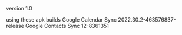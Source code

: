 version 1.0




using these apk builds 
Google Calendar Sync 2022.30.2-463576837-release
Google Contacts Sync 12-8361351 
